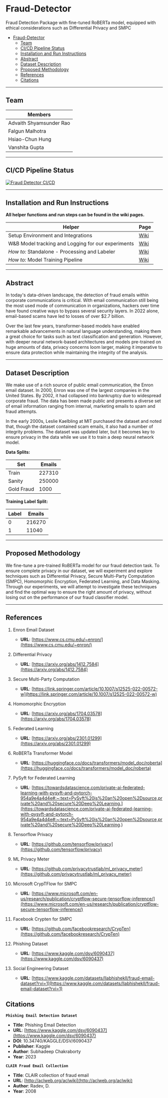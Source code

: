   
# Fraud-Detector
Fraud Detection Package with fine-tuned RoBERTa model, equipped with ethical considerations such as Differential Privacy and SMPC

- [Fraud-Detector](#fraud-detector)
  - [Team](#team)
  - [CI/CD Pipeline Status](#cicd-pipeline-status)
  - [Installation and Run Instructions](#installation-and-run-instructions)
  - [Abstract](#abstract)
  - [Dataset Description](#dataset-description)
  - [Proposed Methodology](#proposed-methodology)
  - [References](#references)
  - [Citations](#citations)


***

## Team
|Members|
|---|
|Advaith Shyamsunder Rao|
|Falgun Malhotra|
|Hsiao-Chun Hung|
|Vanshita Gupta|

***

## CI/CD Pipeline Status

[![Fraud Detector CI/CD](https://github.com/advaithsrao/Fraud-Detector/actions/workflows/pipeline.yml/badge.svg)](https://github.com/advaithsrao/Fraud-Detector/actions/workflows/pipeline.yml)

***

## Installation and Run Instructions

**All helper functions and run steps can be found in the wiki pages.**

| Helper | Page |
| ------ | ------ |
| Setup Environment and Integrations | [Wiki](https://github.com/advaithsrao/Fraud-Detector/wiki/Setup-Environment) |
| W&B Model tracking and Logging for our experiments | [Wiki](https://github.com/advaithsrao/Fraud-Detector/wiki/Model-Tracking-and-Logs) |
| *How to:* Standalone - Processing and Labeler | [Wiki](https://github.com/advaithsrao/Fraud-Detector/wiki/Load-Preprocessed-and-Labeled-Data) |
| *How to:* Model Training Pipeline | [Wiki](https://github.com/advaithsrao/Fraud-Detector/wiki/Model-Training-Pipeline) |

***

## Abstract
In today's data-driven landscape, the detection of fraud emails within corporate communications is critical. With email communication still being the most used mode of communication in organizations, hackers over time have found creative ways to bypass several security layers. In 2022 alone, email-based scams have led to losses of over $2.7 billion. 

Over the last few years, transformer-based models have enabled remarkable advancements in natural language understanding, making them a great choice for tasks such as text classification and generation. However, with deeper neural network-based architectures and models pre-trained on huge amounts of data, privacy concerns loom larger, making it imperative to ensure data protection while maintaining the integrity of the analysis.

***

## Dataset Description
We make use of a rich source of public email communication, the Enron email dataset. In 2000, Enron was one of the largest companies in the United States. By 2002, it had collapsed into bankruptcy due to widespread corporate fraud. The data has been made public and presents a diverse set of email information ranging from internal, marketing emails to spam and fraud attempts. 

In the early 2000s, Leslie Kaelbling at MIT purchased the dataset and noted that, though the dataset contained scam emails, it also had a number of integrity problems. The dataset was updated later, but it becomes key to ensure privacy in the data while we use it to train a deep neural network model.

**Data Splits:**

| Set | Emails |
| --- | --- |
| Train | 227310 |
| Sanity | 250000 |
| Gold Fraud | 1000 | 

**Training Label Split:**

| Label | Emails |
| --- | --- |
| 0 | 216270 |
| 1 | 11040 |


***

## Proposed Methodology
We fine-tune a pre-trained RoBERTa model for our fraud detection task. To ensure complete privacy in our dataset, we will experiment and explore techniques such as Differential Privacy, Secure Multi-Party Computation (SMPC), Homomorphic Encryption, Federated Learning, and Data Masking. Through our experiments, we will attempt to investigate these techniques and find the optimal way to ensure the right amount of privacy, without losing out on the performance of our fraud classifier model.

***

## References

1. Enron Email Dataset
   - **URL**: [https://www.cs.cmu.edu/~enron/](https://www.cs.cmu.edu/~enron/)

2. Differential Privacy
   - **URL**: [https://arxiv.org/abs/1412.7584](https://arxiv.org/abs/1412.7584)

3. Secure Multi-Party Computation
   - **URL**: [https://link.springer.com/article/10.1007/s12525-022-00572-w](https://link.springer.com/article/10.1007/s12525-022-00572-w)

4. Homomorphic Encryption
   - **URL**: [https://arxiv.org/abs/1704.03578](https://arxiv.org/abs/1704.03578)

5. Federated Learning
   - **URL**: [https://arxiv.org/abs/2301.01299](https://arxiv.org/abs/2301.01299)

6. RoBERTa Transformer Model
   - **URL**: [https://huggingface.co/docs/transformers/model_doc/roberta](https://huggingface.co/docs/transformers/model_doc/roberta)

7. PySyft for Federated Learning
   - **URL**: [https://towardsdatascience.com/private-ai-federated-learning-with-pysyft-and-pytorch-954a9e4a4d4e#:~:text=PySyft%20is%20an%20open%2Dsource,private%20and%20secure%20Deep%20Learning.](https://towardsdatascience.com/private-ai-federated-learning-with-pysyft-and-pytorch-954a9e4a4d4e#:~:text=PySyft%20is%20an%20open%2Dsource,private%20and%20secure%20Deep%20Learning.)

8. Tensorflow Privacy
   - **URL**: [https://github.com/tensorflow/privacy](https://github.com/tensorflow/privacy)

9. ML Privacy Meter
   - **URL**: [https://github.com/privacytrustlab/ml_privacy_meter](https://github.com/privacytrustlab/ml_privacy_meter)

10. Microsoft CrypTFlow for SMPC
    - **URL**: [https://www.microsoft.com/en-us/research/publication/cryptflow-secure-tensorflow-inference/](https://www.microsoft.com/en-us/research/publication/cryptflow-secure-tensorflow-inference/)

11. Facebook Crypten for SMPC
    - **URL**: [https://github.com/facebookresearch/CrypTen](https://github.com/facebookresearch/CrypTen)

12. Phishing Dataset
    - **URL**: [https://www.kaggle.com/dsv/6090437](https://www.kaggle.com/dsv/6090437)

13. Social Engineering Dataset
    - **URL**: [https://www.kaggle.com/datasets/llabhishekll/fraud-email-dataset?rvi=1](https://www.kaggle.com/datasets/llabhishekll/fraud-email-dataset?rvi=1)

## Citations

**`Phishing Email Detection Dataset`**

- **Title**: Phishing Email Detection
- **URL**: [https://www.kaggle.com/dsv/6090437](https://www.kaggle.com/dsv/6090437)
- **DOI**: 10.34740/KAGGLE/DSV/6090437
- **Publisher**: Kaggle
- **Author**: Subhadeep Chakraborty
- **Year**: 2023

**`CLAIR Fraud Email Collection`**
- **Title**: CLAIR collection of fraud email
- **URL**: [http://aclweb.org/aclwiki](http://aclweb.org/aclwiki)
- **Author**: Radev, D.
- **Year**: 2008
